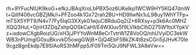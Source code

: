 rh+9YFucNlUK9koG+efkzJBAqXroLbPBX5oz6UKelkp1WCW9HY5KQ47dniWt+Qillf406vcGBZjMk/i+PFZoo4k1Gx72rah2BU+HD9llwNx1uL98uy1WhYTFp+mTSX5YPT9/N4v77Fy5lqG3XXyk01wjuC8RduGq2iZ+6RXsy+p3k6Ac0MHZXQQ3HuL+0jnH3ZDqZshpQOSkCaHl/E4WXluv5f9LVIkbClhD275W1tsXYpkVz+ixdowCXgbRoizUG/xH3jJPYYoWnM8eCrTvtrW1Z8VoOQ/nhUVyiDC3ekWWB3nPUmgIG0xuBkvvkD5owgGWjB+GjQ4EbF5BkZK4t8zsCGri5jUHvK70Ie9cgzBgnEkdp7E9SIAoRS3hMFpp5/F09Tm5QrJ9NFWL3A8eVw==
